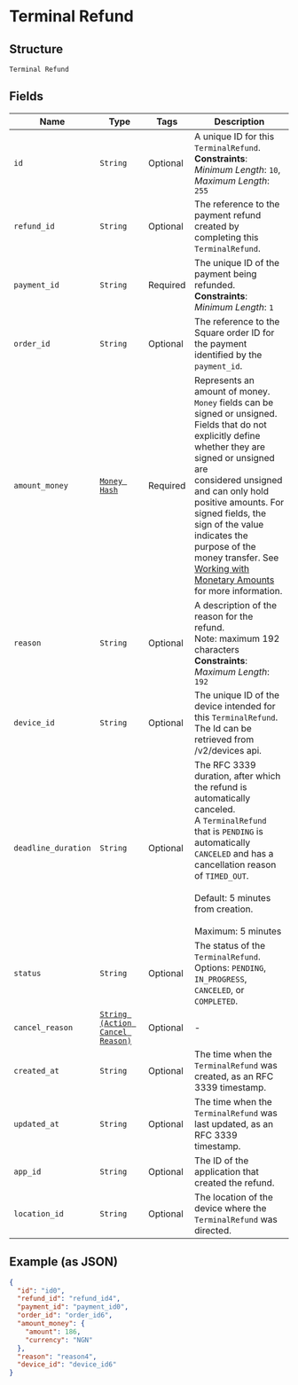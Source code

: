 
# Terminal Refund

## Structure

`Terminal Refund`

## Fields

| Name | Type | Tags | Description |
|  --- | --- | --- | --- |
| `id` | `String` | Optional | A unique ID for this `TerminalRefund`.<br>**Constraints**: *Minimum Length*: `10`, *Maximum Length*: `255` |
| `refund_id` | `String` | Optional | The reference to the payment refund created by completing this `TerminalRefund`. |
| `payment_id` | `String` | Required | The unique ID of the payment being refunded.<br>**Constraints**: *Minimum Length*: `1` |
| `order_id` | `String` | Optional | The reference to the Square order ID for the payment identified by the `payment_id`. |
| `amount_money` | [`Money Hash`](../../doc/models/money.md) | Required | Represents an amount of money. `Money` fields can be signed or unsigned.<br>Fields that do not explicitly define whether they are signed or unsigned are<br>considered unsigned and can only hold positive amounts. For signed fields, the<br>sign of the value indicates the purpose of the money transfer. See<br>[Working with Monetary Amounts](https://developer.squareup.com/docs/build-basics/working-with-monetary-amounts)<br>for more information. |
| `reason` | `String` | Optional | A description of the reason for the refund.<br>Note: maximum 192 characters<br>**Constraints**: *Maximum Length*: `192` |
| `device_id` | `String` | Optional | The unique ID of the device intended for this `TerminalRefund`.<br>The Id can be retrieved from /v2/devices api. |
| `deadline_duration` | `String` | Optional | The RFC 3339 duration, after which the refund is automatically canceled.<br>A `TerminalRefund` that is `PENDING` is automatically `CANCELED` and has a cancellation reason<br>of `TIMED_OUT`.<br><br>Default: 5 minutes from creation.<br><br>Maximum: 5 minutes |
| `status` | `String` | Optional | The status of the `TerminalRefund`.<br>Options: `PENDING`, `IN_PROGRESS`, `CANCELED`, or `COMPLETED`. |
| `cancel_reason` | [`String (Action Cancel Reason)`](../../doc/models/action-cancel-reason.md) | Optional | - |
| `created_at` | `String` | Optional | The time when the `TerminalRefund` was created, as an RFC 3339 timestamp. |
| `updated_at` | `String` | Optional | The time when the `TerminalRefund` was last updated, as an RFC 3339 timestamp. |
| `app_id` | `String` | Optional | The ID of the application that created the refund. |
| `location_id` | `String` | Optional | The location of the device where the `TerminalRefund` was directed. |

## Example (as JSON)

```json
{
  "id": "id0",
  "refund_id": "refund_id4",
  "payment_id": "payment_id0",
  "order_id": "order_id6",
  "amount_money": {
    "amount": 186,
    "currency": "NGN"
  },
  "reason": "reason4",
  "device_id": "device_id6"
}
```

